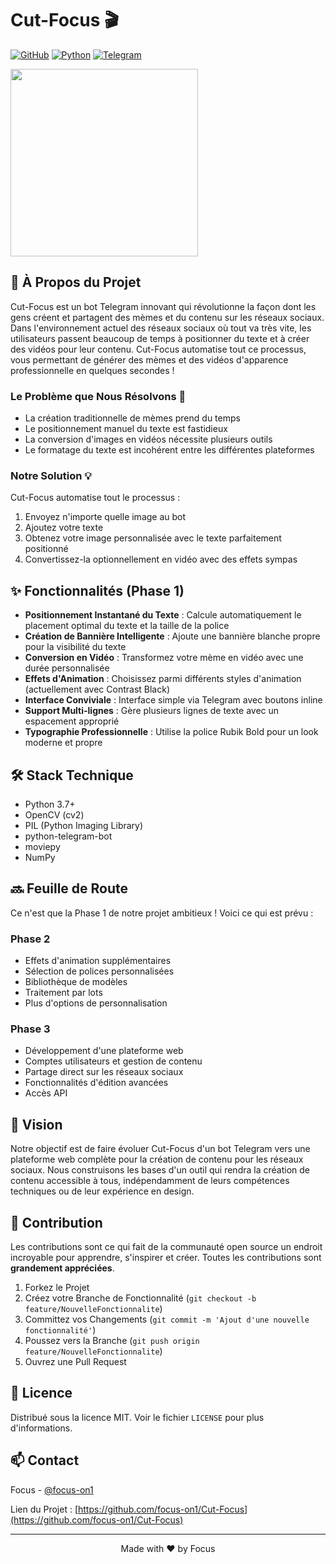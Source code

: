 # Cut-Focus 🎬


[![GitHub](https://img.shields.io/github/license/focus-on1/Cut-Focus)](https://github.com/focus-on1/Cut-Focus/blob/main/LICENSE)
[![Python](https://img.shields.io/badge/python-v3.7+-blue.svg)](https://www.python.org/)
[![Telegram](https://img.shields.io/badge/Telegram-Bot-blue.svg)](https://core.telegram.org/bots)

<img src="https://github.com/user-attachments/assets/11ccfa84-2a59-43b0-aece-887a8ca96994" width="300" />


## 🚀 À Propos du Projet

Cut-Focus est un bot Telegram innovant qui révolutionne la façon dont les gens créent et partagent des mèmes et du contenu sur les réseaux sociaux. Dans l'environnement actuel des réseaux sociaux où tout va très vite, les utilisateurs passent beaucoup de temps à positionner du texte et à créer des vidéos pour leur contenu. Cut-Focus automatise tout ce processus, vous permettant de générer des mèmes et des vidéos d'apparence professionnelle en quelques secondes !

### Le Problème que Nous Résolvons 🎯
- La création traditionnelle de mèmes prend du temps
- Le positionnement manuel du texte est fastidieux
- La conversion d'images en vidéos nécessite plusieurs outils
- Le formatage du texte est incohérent entre les différentes plateformes

### Notre Solution 💡
Cut-Focus automatise tout le processus :
1. Envoyez n'importe quelle image au bot
2. Ajoutez votre texte
3. Obtenez votre image personnalisée avec le texte parfaitement positionné
4. Convertissez-la optionnellement en vidéo avec des effets sympas

## ✨ Fonctionnalités (Phase 1)

- **Positionnement Instantané du Texte** : Calcule automatiquement le placement optimal du texte et la taille de la police
- **Création de Bannière Intelligente** : Ajoute une bannière blanche propre pour la visibilité du texte
- **Conversion en Vidéo** : Transformez votre mème en vidéo avec une durée personnalisée
- **Effets d'Animation** : Choisissez parmi différents styles d'animation (actuellement avec Contrast Black)
- **Interface Conviviale** : Interface simple via Telegram avec boutons inline
- **Support Multi-lignes** : Gère plusieurs lignes de texte avec un espacement approprié
- **Typographie Professionnelle** : Utilise la police Rubik Bold pour un look moderne et propre

## 🛠️ Stack Technique

- Python 3.7+
- OpenCV (cv2)
- PIL (Python Imaging Library)
- python-telegram-bot
- moviepy
- NumPy

## 🔜 Feuille de Route

Ce n'est que la Phase 1 de notre projet ambitieux ! Voici ce qui est prévu :

### Phase 2
- Effets d'animation supplémentaires
- Sélection de polices personnalisées
- Bibliothèque de modèles
- Traitement par lots
- Plus d'options de personnalisation

### Phase 3
- Développement d'une plateforme web
- Comptes utilisateurs et gestion de contenu
- Partage direct sur les réseaux sociaux
- Fonctionnalités d'édition avancées
- Accès API

## 🎯 Vision

Notre objectif est de faire évoluer Cut-Focus d'un bot Telegram vers une plateforme web complète pour la création de contenu pour les réseaux sociaux. Nous construisons les bases d'un outil qui rendra la création de contenu accessible à tous, indépendamment de leurs compétences techniques ou de leur expérience en design.

## 🤝 Contribution

Les contributions sont ce qui fait de la communauté open source un endroit incroyable pour apprendre, s'inspirer et créer. Toutes les contributions sont **grandement appréciées**.

1. Forkez le Projet
2. Créez votre Branche de Fonctionnalité (`git checkout -b feature/NouvelleFonctionnalite`)
3. Committez vos Changements (`git commit -m 'Ajout d'une nouvelle fonctionnalité'`)
4. Poussez vers la Branche (`git push origin feature/NouvelleFonctionnalite`)
5. Ouvrez une Pull Request

## 📝 Licence

Distribué sous la licence MIT. Voir le fichier `LICENSE` pour plus d'informations.

## 📫 Contact

Focus - [@focus-on1](https://github.com/focus-on1)

Lien du Projet : [https://github.com/focus-on1/Cut-Focus](https://github.com/focus-on1/Cut-Focus)

---
<p align="center">Made with ❤️ by Focus</p>

